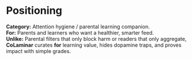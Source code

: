 <!-- status: stub; target: 150+ words -->
<!-- status: stub; target: 150+ words -->
<!-- status: stub; target: 150+ words -->

# Positioning

**Category:** Attention hygiene / parental learning companion.  
**For:** Parents and learners who want a healthier, smarter feed.  
**Unlike:** Parental filters that only block harm or readers that only aggregate,  
**CoLaminar** curates **for** learning value, hides dopamine traps, and proves impact with simple grades.



